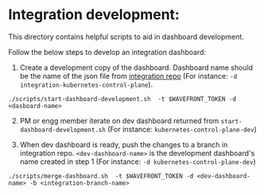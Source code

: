 # Integration development:
This directory contains helpful scripts to aid in dashboard development.

Follow the below steps to develop an integration dashboard:

1. Create a development copy of the dashboard. Dashboard name should be the name of the json file from [integration repo](https://github.com/sunnylabs/integrations/tree/master/kubernetes/dashboards) (For instance: `-d integration-kubernetes-control-plane`).
```
./scripts/start-dashboard-development.sh  -t $WAVEFRONT_TOKEN -d <dasboard-name>
```
2. PM or engg member iterate on dev dashboard returned from `start-dashboard-development.sh` (For instance: `kubernetes-control-plane-dev`)


3. When dev dashboard is ready, push the changes to a branch in integration repo. `<dev-dashboard-name>` is the development dashboard's name created in step 1 (For instance: `-d kubernetes-control-plane-dev`)
```
./scripts/merge-dashboard.sh  -t $WAVEFRONT_TOKEN -d <dev-dashboard-name> -b <integration-branch-name>
```